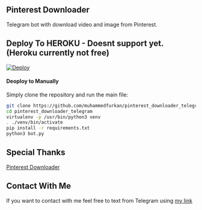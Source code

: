 ## Pinterest Downloader

Telegram bot with download video and image from Pinterest.


## Deploy To HEROKU - Doesnt support yet. (Heroku currently not free)

[![Deploy](https://www.herokucdn.com/deploy/button.svg)](https://heroku.com/deploy?template=https://github.com/noobALPHA/pinterest-dl-pro)

#### Deoploy to Manually
Simply clone the repository and run the main file:
```sh
git clone https://github.com/muhammedfurkan/pinterest_downloader_telegram.git
cd pinterest_downloader_telegram
virtualenv -p /usr/bin/python3 venv
. ./venv/bin/activate
pip install -r requirements.txt
python3 bot.py
```

## Special Thanks 

[Pinterest Downloader](https://github.com/kamronbek29/pinterst_downloader)


## Contact With Me 

If you want to contact with me feel free to text from Telegram using [my link](https://t.me/By_Azade)
